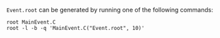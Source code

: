 `Event.root` can be generated by running one of the following commands:

    root MainEvent.C
    root -l -b -q 'MainEvent.C("Event.root", 10)'

